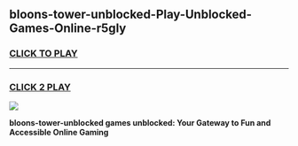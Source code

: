 
## bloons-tower-unblocked-Play-Unblocked-Games-Online-r5gly
<h3>
<a href="https://premium76.site?title=bloons-tower-unblocked&ref=25A">CLICK TO PLAY</a></h3>
<hr>

<h3>
<a href="https://premium76.site?title=bloons-tower-unblocked&ref=25A">CLICK 2 PLAY</a>
  
</h3>

<a href="https://premium76.site?title=bloons-tower-unblocked&ref=25A"><img src="https://clearcache.store/games.png"></a>


**bloons-tower-unblocked games unblocked: Your Gateway to Fun and Accessible Online Gaming**
